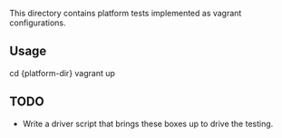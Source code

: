 This directory contains platform tests implemented
as vagrant configurations.

Usage
-----

   cd {platform-dir}
   vagrant up


TODO
----

* Write a driver script that brings these boxes up to drive the testing.
